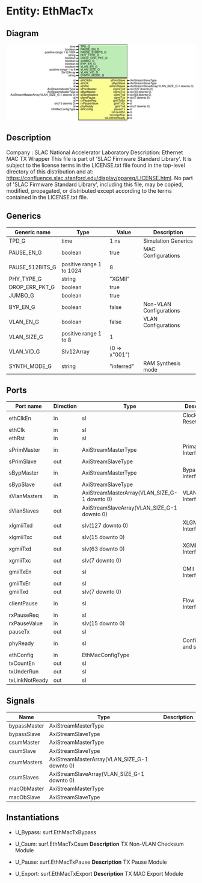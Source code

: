 # Entity: EthMacTx

## Diagram

![Diagram](EthMacTx.svg "Diagram")
## Description

Company    : SLAC National Accelerator Laboratory
Description: Ethernet MAC TX Wrapper
This file is part of 'SLAC Firmware Standard Library'.
It is subject to the license terms in the LICENSE.txt file found in the
top-level directory of this distribution and at:
   https://confluence.slac.stanford.edu/display/ppareg/LICENSE.html.
No part of 'SLAC Firmware Standard Library', including this file,
may be copied, modified, propagated, or distributed except according to
the terms contained in the LICENSE.txt file.
## Generics

| Generic name    | Type                     | Value         | Description              |
| --------------- | ------------------------ | ------------- | ------------------------ |
| TPD_G           | time                     | 1 ns          | Simulation Generics      |
| PAUSE_EN_G      | boolean                  | true          | MAC Configurations       |
| PAUSE_512BITS_G | positive range 1 to 1024 | 8             |                          |
| PHY_TYPE_G      | string                   | "XGMII"       |                          |
| DROP_ERR_PKT_G  | boolean                  | true          |                          |
| JUMBO_G         | boolean                  | true          |                          |
| BYP_EN_G        | boolean                  | false         | Non-VLAN Configurations  |
| VLAN_EN_G       | boolean                  | false         | VLAN Configurations      |
| VLAN_SIZE_G     | positive range 1 to 8    | 1             |                          |
| VLAN_VID_G      | Slv12Array               | (0 => x"001") |                          |
| SYNTH_MODE_G    | string                   | "inferred"    | RAM Synthesis mode       |
## Ports

| Port name      | Direction | Type                                         | Description              |
| -------------- | --------- | -------------------------------------------- | ------------------------ |
| ethClkEn       | in        | sl                                           | Clock and Reset          |
| ethClk         | in        | sl                                           |                          |
| ethRst         | in        | sl                                           |                          |
| sPrimMaster    | in        | AxiStreamMasterType                          | Primary Interface        |
| sPrimSlave     | out       | AxiStreamSlaveType                           |                          |
| sBypMaster     | in        | AxiStreamMasterType                          | Bypass interface         |
| sBypSlave      | out       | AxiStreamSlaveType                           |                          |
| sVlanMasters   | in        | AxiStreamMasterArray(VLAN_SIZE_G-1 downto 0) | VLAN Interfaces          |
| sVlanSlaves    | out       | AxiStreamSlaveArray(VLAN_SIZE_G-1 downto 0)  |                          |
| xlgmiiTxd      | out       | slv(127 downto 0)                            | XLGMII PHY Interface     |
| xlgmiiTxc      | out       | slv(15 downto 0)                             |                          |
| xgmiiTxd       | out       | slv(63 downto 0)                             | XGMII PHY Interface      |
| xgmiiTxc       | out       | slv(7 downto 0)                              |                          |
| gmiiTxEn       | out       | sl                                           | GMII PHY Interface       |
| gmiiTxEr       | out       | sl                                           |                          |
| gmiiTxd        | out       | slv(7 downto 0)                              |                          |
| clientPause    | in        | sl                                           | Flow control Interface   |
| rxPauseReq     | in        | sl                                           |                          |
| rxPauseValue   | in        | slv(15 downto 0)                             |                          |
| pauseTx        | out       | sl                                           |                          |
| phyReady       | in        | sl                                           | Configuration and status |
| ethConfig      | in        | EthMacConfigType                             |                          |
| txCountEn      | out       | sl                                           |                          |
| txUnderRun     | out       | sl                                           |                          |
| txLinkNotReady | out       | sl                                           |                          |
## Signals

| Name         | Type                                         | Description |
| ------------ | -------------------------------------------- | ----------- |
| bypassMaster | AxiStreamMasterType                          |             |
| bypassSlave  | AxiStreamSlaveType                           |             |
| csumMaster   | AxiStreamMasterType                          |             |
| csumSlave    | AxiStreamSlaveType                           |             |
| csumMasters  | AxiStreamMasterArray(VLAN_SIZE_G-1 downto 0) |             |
| csumSlaves   | AxiStreamSlaveArray(VLAN_SIZE_G-1 downto 0)  |             |
| macObMaster  | AxiStreamMasterType                          |             |
| macObSlave   | AxiStreamSlaveType                           |             |
## Instantiations

- U_Bypass: surf.EthMacTxBypass
- U_Csum: surf.EthMacTxCsum
**Description**
TX Non-VLAN Checksum Module

- U_Pause: surf.EthMacTxPause
**Description**
TX Pause Module

- U_Export: surf.EthMacTxExport
**Description**
TX MAC Export Module

